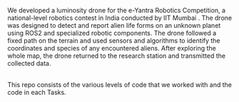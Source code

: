 We developed a luminosity drone for the e-Yantra Robotics Competition, a national-level robotics contest in India conducted by IIT Mumbai . The drone was designed to detect and report alien life forms on an unknown planet using ROS2 and specialized robotic components. The drone followed a fixed path on the terrain and used sensors and algorithms to identify the coordinates and species of any encountered aliens. After exploring the whole map, the drone returned to the research station and transmitted the collected data.
<br>

<br>
This repo consists of the various levels of code that we worked with and the code in each Tasks.